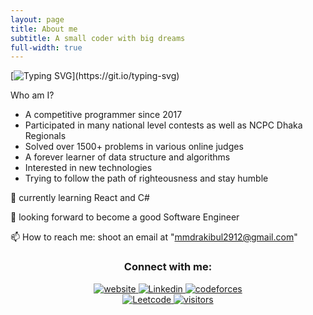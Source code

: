 ```yaml
---
layout: page
title: About me
subtitle: A small coder with big dreams
full-width: true
---
```


[![Typing SVG](https://readme-typing-svg.herokuapp.com?font=consolas&color=%234DF79A&height=30&lines=HI+there%2C+I'm+MD.+Rakibul+Islam!!!!)](https://git.io/typing-svg)

Who am I?
- A competitive programmer since 2017
- Participated in many national level contests as well as NCPC Dhaka Regionals
- Solved over 1500+ problems in various online judges
- A forever learner of data structure and algorithms
- Interested in new technologies
- Trying to follow the path of righteousness and stay humble

🔭 currently learning React and C#

🌱 looking forward to become a good Software Engineer

📫 How to reach me: shoot an email at "mmdrakibul2912@gmail.com"

<h3 align="center">Connect with me:</h3> 

<p align="center">
    <a href="https://Rakibul-CoU.github.io/">
        <img alt="website" src="https://img.shields.io/badge/website-000000?style=for-the-badge&logo=About.me&logoColor=white"/>
    </a>
    <a href="https://www.linkedin.com/in/md-rakibul-islam-26676b15b/">
        <img alt="Linkedin" src="https://img.shields.io/badge/LinkedIn-0077B5?style=for-the-badge&logo=linkedin&logoColor=white"/>
    </a>
     <a href="https://codeforces.com/profile/Rakibul_Islam_CoU">
        <img alt="codeforces" src="https://img.shields.io/badge/Codeforces-445f9d?style=for-the-badge&logo=Codeforces&logoColor=white"/>
    </a>
    <br>
    <a href="https://leetcode.com/Rakib_CoU/">
        <img alt="Leetcode" src="https://img.shields.io/badge/-LeetCode-FFA116?style=for-the-badge&logo=LeetCode&logoColor=black" />
    </a>
    <a href="https://www.hackerrank.com/rakib_cou">
        <img  alt="visitors" src="https://img.shields.io/badge/-Hackerrank-2EC866?style=for-the-badge&logo=HackerRank&logoColor=white" />
    </a>
</p>


<!--
### My story
To be honest, I'm having some trouble remembering right now, so why don't you just watch [my movie](https://en.wikipedia.org/wiki/The_Princess_Bride_%28film%29) and it will answer **all** your questions.) -->

